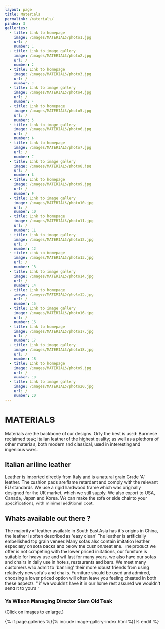 ```yaml
---
layout: page
title: Materials
permalink: /materials/
pindex: 3
galleries:
  - title: Link to homepage
    image: /images/MATERIALS/photo1.jpg
    url: /
    number: 1
  - title: Link to image gallery
    image: /images/MATERIALS/photo2.jpg
    url: /
    number: 2
  - title: Link to homepage
    image: /images/MATERIALS/photo3.jpg
    url: /
    number: 3
  - title: Link to image gallery
    image: /images/MATERIALS/photo4.jpg
    url: /
    number: 4
  - title: Link to homepage
    image: /images/MATERIALS/photo5.jpg
    url: /
    number: 5
  - title: Link to image gallery
    image: /images/MATERIALS/photo6.jpg
    url: /
    number: 6
  - title: Link to homepage
    image: /images/MATERIALS/photo7.jpg
    url: /
    number: 7
  - title: Link to image gallery
    image: /images/MATERIALS/photo8.jpg
    url: /
    number: 8
  - title: Link to homepage
    image: /images/MATERIALS/photo9.jpg
    url: /
    number: 9
  - title: Link to image gallery
    image: /images/MATERIALS/photo10.jpg
    url: /
    number: 10
  - title: Link to homepage
    image: /images/MATERIALS/photo11.jpg
    url: /
    number: 11
  - title: Link to image gallery
    image: /images/MATERIALS/photo12.jpg
    url: /
    number: 12
  - title: Link to homepage
    image: /images/MATERIALS/photo13.jpg
    url: /
    number: 13
  - title: Link to image gallery
    image: /images/MATERIALS/photo14.jpg
    url: /
    number: 14
  - title: Link to homepage
    image: /images/MATERIALS/photo15.jpg
    url: /
    number: 15
  - title: Link to image gallery
    image: /images/MATERIALS/photo16.jpg
    url: /
    number: 16
  - title: Link to homepage
    image: /images/MATERIALS/photo17.jpg
    url: /
    number: 17
  - title: Link to image gallery
    image: /images/MATERIALS/photo18.jpg
    url: /
    number: 18
  - title: Link to homepage
    image: /images/MATERIALS/photo9.jpg
    url: /
    number: 19
  - title: Link to image gallery
    image: /images/MATERIALS/photo20.jpg
    url: /
    number: 20
---
```

# MATERIALS
Materials are the backbone of our designs. Only the best is used: Burmese reclaimed teak; Italian leather of the highest quality; as well as a plethora of other materials, both modern and classical, used in interesting and ingenious ways.

## Italian aniline leather
Leather is imported directly from Italy and is a natural grain Grade &#39;A&#39; leather. The cushion pads are flame retardant and comply with the relevant EU standards. We use a rigid hardwood frame which was originally designed for the UK market, which we still supply. We also export to USA, Canada, Japan and Korea. We can make the sofa or side chair to your specifications, with minimal additional cost.

## Whats available out there ?
The majority of leather available in South East Asia has it&#39;s origins in China, the leather is often described as &#39;easy clean&#39; The leather is artificially embellished top grain veneer. Many sofas also contain imitation leather especially on sofa backs and below the cushion/seat line. The product we offer is not competing with the lower priced imitations, our furniture is suitable for heavy use and will last for many years, we also have our sofas and chairs in daily use in hotels, restaurants and bars. We meet many customers who admit to &#39;banning&#39; their more robust friends from using relatively new sofa&#39;s and chairs. Furniture should be used and admired, choosing a lower priced option will often leave you feeling cheated in both these aspects.
&quot; if we wouldn&#39;t have it in our home rest assured we wouldn&#39;t send it to yours &quot;

### Ya Wilson Managing Director Siam Old Teak
(Click on images to enlarge.)

{% if page.galleries %}{% include image-gallery-index.html %}{% endif %}
